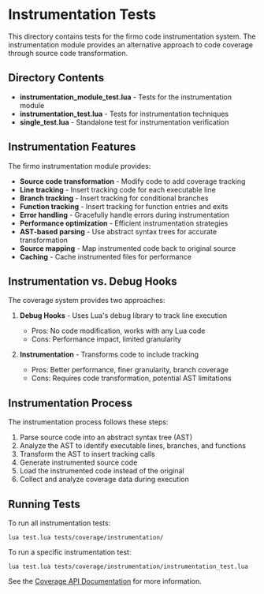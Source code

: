 # Instrumentation Tests

This directory contains tests for the firmo code instrumentation system. The instrumentation module provides an alternative approach to code coverage through source code transformation.

## Directory Contents

- **instrumentation_module_test.lua** - Tests for the instrumentation module
- **instrumentation_test.lua** - Tests for instrumentation techniques
- **single_test.lua** - Standalone test for instrumentation verification

## Instrumentation Features

The firmo instrumentation module provides:

- **Source code transformation** - Modify code to add coverage tracking
- **Line tracking** - Insert tracking code for each executable line
- **Branch tracking** - Insert tracking for conditional branches
- **Function tracking** - Insert tracking for function entries and exits
- **Error handling** - Gracefully handle errors during instrumentation
- **Performance optimization** - Efficient instrumentation strategies
- **AST-based parsing** - Use abstract syntax trees for accurate transformation
- **Source mapping** - Map instrumented code back to original source
- **Caching** - Cache instrumented files for performance

## Instrumentation vs. Debug Hooks

The coverage system provides two approaches:

1. **Debug Hooks** - Uses Lua's debug library to track line execution
   - Pros: No code modification, works with any Lua code
   - Cons: Performance impact, limited granularity
  
2. **Instrumentation** - Transforms code to include tracking
   - Pros: Better performance, finer granularity, branch coverage
   - Cons: Requires code transformation, potential AST limitations

## Instrumentation Process

The instrumentation process follows these steps:

1. Parse source code into an abstract syntax tree (AST)
2. Analyze the AST to identify executable lines, branches, and functions
3. Transform the AST to insert tracking calls
4. Generate instrumented source code
5. Load the instrumented code instead of the original
6. Collect and analyze coverage data during execution

## Running Tests

To run all instrumentation tests:
```
lua test.lua tests/coverage/instrumentation/
```

To run a specific instrumentation test:
```
lua test.lua tests/coverage/instrumentation/instrumentation_test.lua
```

See the [Coverage API Documentation](/docs/api/coverage.md) for more information.